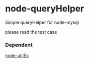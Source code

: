 node-queryHelper
================

Simple queryHelper for node-mysql

please read the test case

### Dependent ###
[node-utilEx](https://github.com/Muscipular/node-utilEx)
